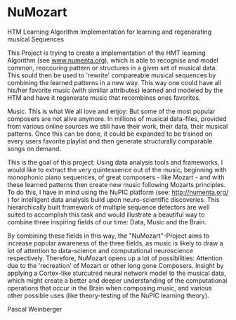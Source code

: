 # NuMozart
HTM Learning Algorithm Implementation for learning and regenerating musical Sequences

This Project is trying to create a implementation of the HMT learning Algorithm (see www.numenta.org), which is able to recognise and model common, reoccuring pattern or structures in a given set of musical data. 
This sould then be used to 'rewrite' compareable musical sequences by combining the learned patterns in a new way. This way one could have all his/her favorite music (with similiar attributes) learned and modeled by the HTM and have it regenerate music that recombines ones favorites. 


Music. This is what We all love and enjoy: 
But some of the most popular composers are not alive anymore. In millions of musical data-files, provided from various online sources we still have their work, their data, their musical patterns.
Once this can be done, it could be expanded to be trained on every users favorite playlist and then generate structurally comparable songs on demand.

This is the goal of this project: Using data analysis tools and frameworks, I would like to extract the very quintessence out of the music, beginning with monophonic piano sequences, of great composers - like Mozart - and with these learned patterns then create new music following Mozarts principles. 
To do this, I have in mind using the NuPIC platform 
(see: http://numenta.org/ ) for intelligent data analysis build upon neuro-scientific discoveries. This hierarchically built framework of multiple sequence detectors are well suited to accomplish this task and would illustrate a beautiful way to combine three inspiring fields of our time: 
Data, Music and the Brain. 

By combining these fields in this way, the "NuMozart"-Project aims to increase popular awareness of the three fields, as music is likely to draw a lot of attention to data-science and computational neuroscience respectively. 
Therefore, NuMozart opens up a lot of possibilities: 
Attention due to the 'recreation' of Mozart or other long gone Composers.
Insight by applying a Cortex-like sturcutred neural network model to the musical data, which might create a better and deeper understanding of the computational operations that occur in the Brain when composing music, and various other possible uses (like theory-testing of the NuPIC learning theory).


Pascal Weinberger
